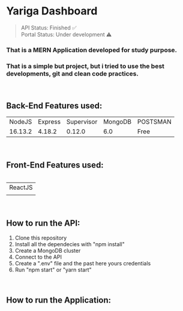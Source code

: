 <h1>Yariga Dashboard</h1>

> API Status: Finished ✅
> <br>
> Portal Status: Under development ⚠️

### That is a MERN Application developed for study purpose.
### That is a simple but  project, but i tried to use the best developments, git and clean code practices.

<br>

## Back-End Features used:

<table>
  <tr>
    <td>NodeJS</td>
    <td>Express</td>
    <td>Supervisor</td>
    <td>MongoDB</td>
    <td>POSTSMAN</td>
  </tr>
  
  <tr>
    <td>16.13.2</td>
    <td>4.18.2</td>
    <td>0.12.0</td>
    <td>6.0</td>
    <td>Free</td>
  </tr>
<table>

<br>

## Front-End Features used:

<table>
  <tr>
    <td>ReactJS</td>
  </tr>
  
  <tr>
    <td></td>
  </tr>
<table>

<br>

## How to run the API:

1. Clone this repository
2. Install all the dependecies with "npm install"
3. Create a MongoDB cluster
4. Connect to the API
5. Create a ".env" file and the past here yours credentials
6. Run "npm start" or "yarn start"

<br>

## How to run the Application:
